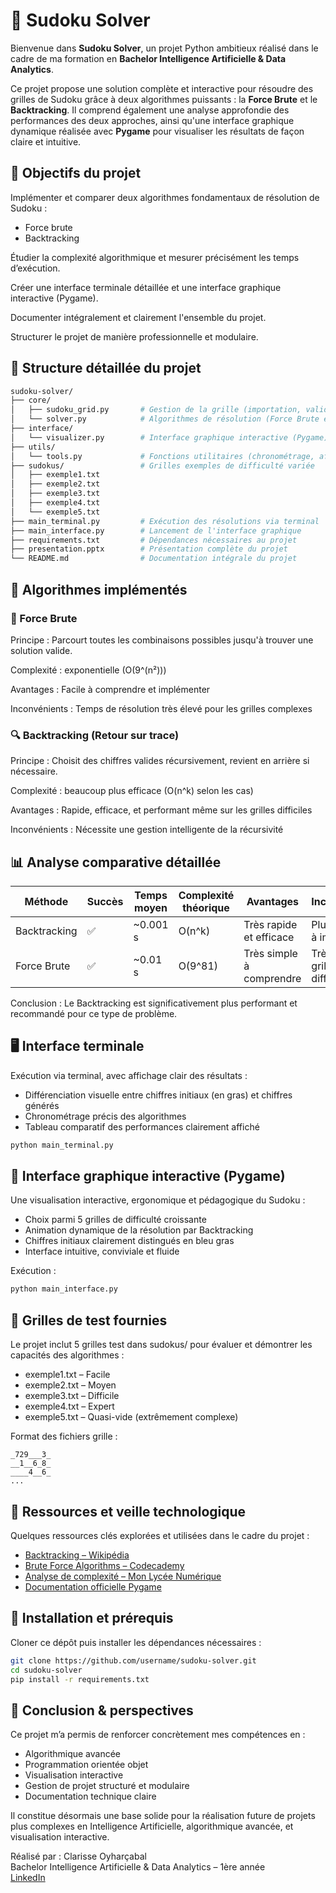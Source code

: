 # 🧠 Sudoku Solver
Bienvenue dans **Sudoku Solver**, un projet Python ambitieux réalisé dans le cadre de ma formation en **Bachelor Intelligence Artificielle & Data Analytics**.

Ce projet propose une solution complète et interactive pour résoudre des grilles de Sudoku grâce à deux algorithmes puissants : la **Force Brute** et le **Backtracking**. Il comprend également une analyse approfondie des performances des deux approches, ainsi qu'une interface graphique dynamique réalisée avec **Pygame** pour visualiser les résultats de façon claire et intuitive.

## 🎯 Objectifs du projet
Implémenter et comparer deux algorithmes fondamentaux de résolution de Sudoku :

- Force brute
- Backtracking

Étudier la complexité algorithmique et mesurer précisément les temps d’exécution.

Créer une interface terminale détaillée et une interface graphique interactive (Pygame).

Documenter intégralement et clairement l'ensemble du projet.

Structurer le projet de manière professionnelle et modulaire.

## 📂 Structure détaillée du projet
```bash
sudoku-solver/
├── core/
│   ├── sudoku_grid.py       # Gestion de la grille (importation, validation, affichage)
│   └── solver.py            # Algorithmes de résolution (Force Brute et Backtracking)
├── interface/
│   └── visualizer.py        # Interface graphique interactive (Pygame)
├── utils/
│   └── tools.py             # Fonctions utilitaires (chronométrage, affichage résultats)
├── sudokus/                 # Grilles exemples de difficulté variée
│   ├── exemple1.txt
│   ├── exemple2.txt
│   ├── exemple3.txt
│   ├── exemple4.txt
│   └── exemple5.txt
├── main_terminal.py         # Exécution des résolutions via terminal
├── main_interface.py        # Lancement de l'interface graphique
├── requirements.txt         # Dépendances nécessaires au projet
├── presentation.pptx        # Présentation complète du projet
└── README.md                # Documentation intégrale du projet
```

## 🧩 Algorithmes implémentés

### 🔄 Force Brute
Principe : Parcourt toutes les combinaisons possibles jusqu'à trouver une solution valide.

Complexité : exponentielle (O(9^(n²)))

Avantages : Facile à comprendre et implémenter

Inconvénients : Temps de résolution très élevé pour les grilles complexes

### 🔍 Backtracking (Retour sur trace)
Principe : Choisit des chiffres valides récursivement, revient en arrière si nécessaire.

Complexité : beaucoup plus efficace (O(n^k) selon les cas)

Avantages : Rapide, efficace, et performant même sur les grilles difficiles

Inconvénients : Nécessite une gestion intelligente de la récursivité

## 📊 Analyse comparative détaillée
| Méthode      | Succès | Temps moyen | Complexité théorique | Avantages                  | Inconvénients             |
|--------------|--------|-------------|----------------------|----------------------------|---------------------------|
| Backtracking | ✅     | ~0.001 s    | O(n^k)               | Très rapide et efficace    | Plus complexe à implémenter |
| Force Brute  | ✅     | ~0.01 s     | O(9^81)              | Très simple à comprendre   | Très lent sur grilles difficiles |

Conclusion : Le Backtracking est significativement plus performant et recommandé pour ce type de problème.

## 🖥️ Interface terminale
Exécution via terminal, avec affichage clair des résultats :

- Différenciation visuelle entre chiffres initiaux (en gras) et chiffres générés
- Chronométrage précis des algorithmes
- Tableau comparatif des performances clairement affiché

```bash
python main_terminal.py
```

## 🎨 Interface graphique interactive (Pygame)
Une visualisation interactive, ergonomique et pédagogique du Sudoku :

- Choix parmi 5 grilles de difficulté croissante
- Animation dynamique de la résolution par Backtracking
- Chiffres initiaux clairement distingués en bleu gras
- Interface intuitive, conviviale et fluide

Exécution :

```bash
python main_interface.py
```

## 🧪 Grilles de test fournies
Le projet inclut 5 grilles test dans sudokus/ pour évaluer et démontrer les capacités des algorithmes :

- exemple1.txt – Facile
- exemple2.txt – Moyen
- exemple3.txt – Difficile
- exemple4.txt – Expert
- exemple5.txt – Quasi-vide (extrêmement complexe)

Format des fichiers grille :
```
_729___3_
__1__6_8_
____4__6_
...
```

## 🔗 Ressources et veille technologique
Quelques ressources clés explorées et utilisées dans le cadre du projet :

- [Backtracking – Wikipédia](https://en.wikipedia.org/wiki/Backtracking)
- [Brute Force Algorithms – Codecademy](https://www.codecademy.com/learn/learn-data-structures-and-algorithms-with-python/modules/brute-force-algorithms/cheatsheet)
- [Analyse de complexité – Mon Lycée Numérique](http://www.monlyceenumerique.fr/nsi_premiere/algo_a/a2_complexite.php)
- [Documentation officielle Pygame](https://www.pygame.org/wiki/GettingStarted)

## 🚀 Installation et prérequis
Cloner ce dépôt puis installer les dépendances nécessaires :

```bash
git clone https://github.com/username/sudoku-solver.git
cd sudoku-solver
pip install -r requirements.txt
```

## 🏁 Conclusion & perspectives
Ce projet m’a permis de renforcer concrètement mes compétences en :

- Algorithmique avancée
- Programmation orientée objet
- Visualisation interactive
- Gestion de projet structuré et modulaire
- Documentation technique claire

Il constitue désormais une base solide pour la réalisation future de projets plus complexes en Intelligence Artificielle, algorithmique avancée, et visualisation interactive.

Réalisé par : Clarisse Oyharçabal  
Bachelor Intelligence Artificielle & Data Analytics – 1ère année  
[LinkedIn]([https://www.linkedin.com/in/clarisseoyhar%C3%A7abal/]) 
